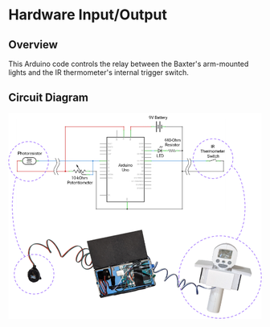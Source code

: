 # Hardware Input/Output

## Overview
This Arduino code controls the relay between the Baxter's arm-mounted lights and the IR thermometer's internal trigger switch.

## Circuit Diagram
![Hardware IO Circuit Diagram](../images/circuit_diagram.png)
